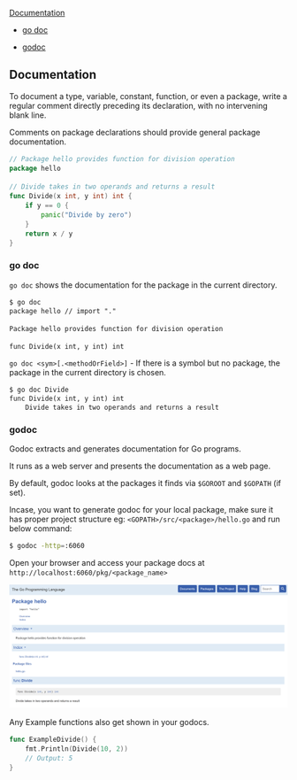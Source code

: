 [Documentation](#documentation)

- [go doc](#go-doc)

- [godoc](#godoc)

## Documentation

To document a type, variable, constant, function, or even a package, write a regular comment directly preceding its declaration, with no intervening blank line.

Comments on package declarations should provide general package documentation.

```go
// Package hello provides function for division operation
package hello

// Divide takes in two operands and returns a result
func Divide(x int, y int) int {
	if y == 0 {
		panic("Divide by zero")
	}
	return x / y
}
```

### go doc

`go doc` shows the documentation for the package in the current directory.

```text
$ go doc
package hello // import "."

Package hello provides function for division operation

func Divide(x int, y int) int
```

`go doc <sym>[.<methodOrField>]` - If there is a symbol but no package, the package in the current directory is chosen.

```
$ go doc Divide
func Divide(x int, y int) int
    Divide takes in two operands and returns a result
```

### godoc

Godoc extracts and generates documentation for Go programs.

It runs as a web server and presents the documentation as a web page.

By default, godoc looks at the packages it finds via ``$GOROOT`` and ``$GOPATH`` (if set).

Incase, you want to generate godoc for your local package, make sure it has proper project structure eg: ``<GOPATH>/src/<package>/hello.go`` and run below command:

```bash
$ godoc -http=:6060
```

Open your browser and access your package docs at ``http://localhost:6060/pkg/<package_name>``

![godoc](godoc.png?raw=true)

Any Example functions also get shown in your godocs.

```go
func ExampleDivide() {
	fmt.Println(Divide(10, 2))
	// Output: 5
}
```